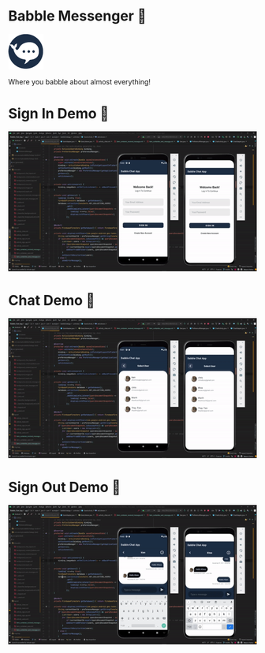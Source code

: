# Babble Messenger 💬
![Babble_Chat_Android](Logo/babble_icon-18.png)

Where you babble about almost everything!

# Sign In Demo 🎥
![Sign In](demo/signin.gif)

# Chat Demo 🎥
![Chat](demo/chat.gif)

# Sign Out Demo 🎥
![Sign Out](demo/signout.gif)

